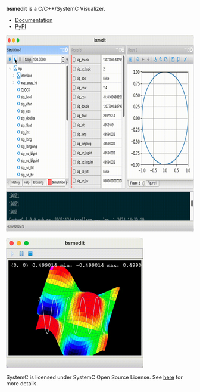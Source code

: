 **bsmedit** is a C/C++/SystemC Visualizer.

- [Documentation](http://bsmedit.feiyilin.com)
- [PyPI](https://pypi.org/project/bsmedit/)

<img src="/docs/images/run_sim.gif" width="867" height="528"></img>

<img src="/docs/images/waves.gif" width="368" height="349"></img>

SystemC is licensed under SystemC Open Source License.
See [here](/systemc-2.3.1/docs/SystemC_Open_Source_License.pdf) for more details.
